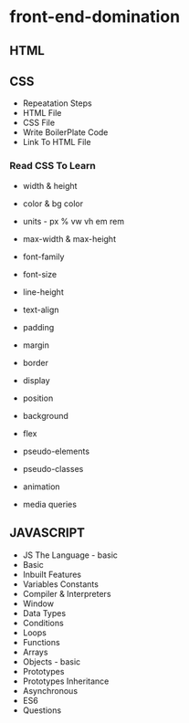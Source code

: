 # front-end-domination
## HTML  

## CSS
- Repeatation Steps
- HTML File
- CSS File
- Write BoilerPlate Code
- Link To HTML File

### Read CSS To Learn
- width & height
- color & bg color
- units - px % vw vh em rem
- max-width & max-height
- font-family
- font-size
- line-height
- text-align
- padding
- margin
- border
- display
- position
- background
- flex
- pseudo-elements
- pseudo-classes

- animation
- media queries

## JAVASCRIPT
- JS The Language - basic
- Basic
- Inbuilt Features
- Variables Constants
- Compiler & Interpreters
- Window
- Data Types
- Conditions
- Loops
- Functions
- Arrays
- Objects - basic
- Prototypes
- Prototypes Inheritance
- Asynchronous
- ES6
- Questions